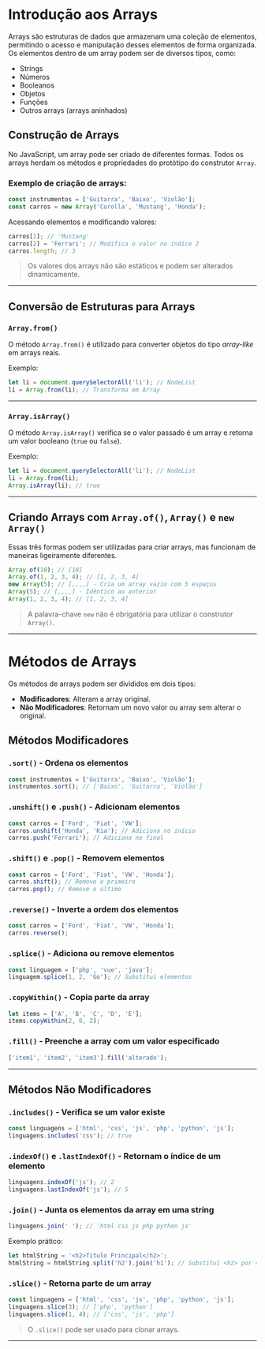 # Introdução aos Arrays

Arrays são estruturas de dados que armazenam uma coleção de elementos, permitindo o acesso e manipulação desses elementos de forma organizada. Os elementos dentro de um array podem ser de diversos tipos, como:

- Strings
- Números
- Booleanos
- Objetos
- Funções
- Outros arrays (arrays aninhados)

## Construção de Arrays

No JavaScript, um array pode ser criado de diferentes formas. Todos os arrays herdam os métodos e propriedades do protótipo do construtor `Array`.

### Exemplo de criação de arrays:

```javascript
const instrumentos = ['Guitarra', 'Baixo', 'Violão'];
const carros = new Array('Corolla', 'Mustang', 'Honda');
```

Acessando elementos e modificando valores:

```javascript
carros[1]; // 'Mustang'
carros[2] = 'Ferrari'; // Modifica o valor no índice 2
carros.length; // 3
```

> Os valores dos arrays não são estáticos e podem ser alterados dinamicamente.

---

## Conversão de Estruturas para Arrays

### `Array.from()`
O método `Array.from()` é utilizado para converter objetos do tipo *array-like* em arrays reais.

Exemplo:

```javascript
let li = document.querySelectorAll('li'); // NodeList
li = Array.from(li); // Transforma em Array
```

---

### `Array.isArray()`
O método `Array.isArray()` verifica se o valor passado é um array e retorna um valor booleano (`true` ou `false`).

Exemplo:

```javascript
let li = document.querySelectorAll('li'); // NodeList
li = Array.from(li);
Array.isArray(li); // true
```

---

## Criando Arrays com `Array.of()`, `Array()` e `new Array()`

Essas três formas podem ser utilizadas para criar arrays, mas funcionam de maneiras ligeiramente diferentes.

```javascript
Array.of(10); // [10]
Array.of(1, 2, 3, 4); // [1, 2, 3, 4]
new Array(5); // [,,,,] - Cria um array vazio com 5 espaços
Array(5); // [,,,,] - Idêntico ao anterior
Array(1, 2, 3, 4); // [1, 2, 3, 4]
```

> A palavra-chave `new` não é obrigatória para utilizar o construtor `Array()`.

---

# Métodos de Arrays

Os métodos de arrays podem ser divididos em dois tipos:
- **Modificadores**: Alteram a array original.
- **Não Modificadores**: Retornam um novo valor ou array sem alterar o original.

## Métodos Modificadores

### `.sort()` - Ordena os elementos

```javascript
const instrumentos = ['Guitarra', 'Baixo', 'Violão'];
instrumentos.sort(); // ['Baixo', 'Guitarra', 'Violão']
```

### `.unshift()` e `.push()` - Adicionam elementos

```javascript
const carros = ['Ford', 'Fiat', 'VW'];
carros.unshift('Honda', 'Kia'); // Adiciona no início
carros.push('Ferrari'); // Adiciona no final
```

### `.shift()` e `.pop()` - Removem elementos

```javascript
const carros = ['Ford', 'Fiat', 'VW', 'Honda'];
carros.shift(); // Remove o primeiro
carros.pop(); // Remove o último
```

### `.reverse()` - Inverte a ordem dos elementos

```javascript
const carros = ['Ford', 'Fiat', 'VW', 'Honda'];
carros.reverse();
```

### `.splice()` - Adiciona ou remove elementos

```javascript
const linguagem = ['php', 'vue', 'java'];
linguagem.splice(1, 2, 'Go'); // Substitui elementos
```

### `.copyWithin()` - Copia parte da array

```javascript
let items = ['A', 'B', 'C', 'D', 'E'];
items.copyWithin(2, 0, 2);
```

### `.fill()` - Preenche a array com um valor especificado

```javascript
['item1', 'item2', 'item3'].fill('alterado');
```

---

## Métodos Não Modificadores

### `.includes()` - Verifica se um valor existe

```javascript
const linguagens = ['html', 'css', 'js', 'php', 'python', 'js'];
linguagens.includes('css'); // true
```

### `.indexOf()` e `.lastIndexOf()` - Retornam o índice de um elemento

```javascript
linguagens.indexOf('js'); // 2
linguagens.lastIndexOf('js'); // 5
```

### `.join()` - Junta os elementos da array em uma string

```javascript
linguagens.join(' '); // 'html css js php python js'
```

Exemplo prático:

```javascript
let htmlString = '<h2>Titulo Principal</h2>';
htmlString = htmlString.split('h2').join('h1'); // Substitui <h2> por <h1>
```

### `.slice()` - Retorna parte de um array

```javascript
const linguagens = ['html', 'css', 'js', 'php', 'python', 'js'];
linguagens.slice(3); // ['php', 'python']
linguagens.slice(1, 4); // ['css', 'js', 'php']
```

> O `.slice()` pode ser usado para clonar arrays.

---

